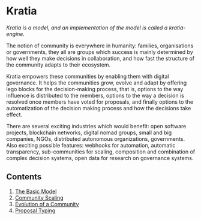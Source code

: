 Kratia
======

_Kratia is a model, and an implementation of the model is called a kratia-engine._

The notion of community is everywhere in humanity: families, organisations or governments, 
they all are groups which success is mainly determined by how well they make decisions in 
collaboration, and how fast the structure of the community adapts to their ecosystem.

Kratia empowers these communities by enabling them with digital governance. It helps the 
communities grow, evolve and adapt by offering lego blocks for the decision-making process, 
that is, options to the way influence is distributed to the members, options to the way a 
decision is resolved once members have voted for proposals, and finally options to the 
automatization of the decision making process and how the decisions take effect.
 
There are several exciting industries which would benefit: open software projects, blockchain networks, 
digital nomad groups, small and big companies, NGOs, distributed autonomous organizations, governments. 
Also exciting possible features: webhooks for automation, automatic transparency, sub-communities for 
scaling, composition and combination of complex decision systems, open data for research on governance systems.

Contents
--------

1. [The Basic Model](./the-basic-model.md)
2. [Community Scaling](./community-scaling.md)
3. [Evolution of a Community](./evolution-of-a-community.md)
4. [Proposal Typing](./proposal-typing.md)
